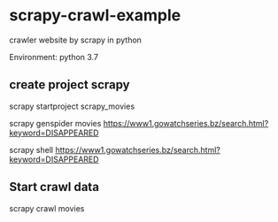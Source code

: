 # scrapy-crawl-example
crawler website by scrapy in python

Environment: python 3.7

## create project scrapy
scrapy startproject scrapy_movies

scrapy genspider movies https://www1.gowatchseries.bz/search.html?keyword=DISAPPEARED

scrapy shell https://www1.gowatchseries.bz/search.html?keyword=DISAPPEARED

## Start crawl data
scrapy crawl movies
